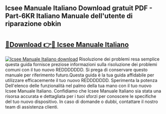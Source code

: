 ## Icsee Manuale Italiano Download gratuit PDF - Part-6KR Italiano Manuale dell'utente di riparazione obkin

# <h2><a href="http://dfbny79.blite.top/?on=Icsee+Manuale+Italiano">🔗Download 👉🔴 Icsee Manuale Italiano</a></h2>

[![Icsee Manuale Italiano download](https://i.imgur.com/lujVjoI.png)](http://dfbny79.blite.top/?on=Icsee+Manuale+Italiano)
Risoluzione dei problemi resa semplice questa guida fornisce preziose informazioni sulla risoluzione dei problemi comuni con il tuo nuovo REDDDDDDD. Si prega di conservare questo manuale per riferimento futuro.Questa guida è la tua guida affidabile per utilizzare efficacemente il tuo nuovo REDDDDDDD. Sperimenta la potenza Dell'elenco delle funzionalità nel palmo della tua mano con il tuo nuovo Icsee Manuale Italiano. Confidiamo che Icsee Manuale Italiano sia stata una risorsa accurata e dettagliata per i tuoi sforzi per conoscere le specifiche del tuo nuovo dispositivo. In caso di domande o dubbi, contattare il nostro team di assistenza clienti.
